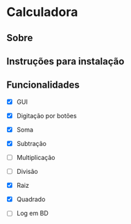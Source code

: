 # Calculadora

## Sobre


## Instruções para instalação

## Funcionalidades

- [X] GUI
- [X] Digitação por botões
- [X] Soma
- [X] Subtração
- [ ] Multiplicação
- [ ] Divisão
- [X] Raiz
- [X] Quadrado
- [ ] Log em BD



